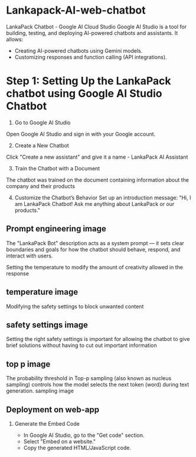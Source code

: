 # Lankapack-AI-web-chatbot

LankaPack Chatbot - Google AI Cloud Studio
Google AI Studio is a tool for building, testing, and deploying AI-powered chatbots and assistants. It allows:
- Creating AI-powered chatbots using Gemini models.
- Customizing responses and function calling (API integrations).


# Step 1: Setting Up the LankaPack chatbot using Google AI Studio Chatbot
1. Go to Google AI Studio

Open Google AI Studio and sign in with your Google account.

2. Create a New Chatbot
   
Click "Create a new assistant" and give it a name - LankaPack AI Assistant

3. Train the Chatbot with a Document
   
The chatbot was trained on the document containing information about the company and their products

4. Customize the Chatbot’s Behavior
Set up an introduction message:
 "Hi, I am LankaPack Chatbot! Ask me anything about LankaPack or our products."

## Prompt engineering image

The "LankaPack Bot" description acts as a system prompt — it sets clear boundaries and goals for how the chatbot should behave, respond, and interact with users.

Setting the temperature to modify the amount of creativity allowed in the response 
## temperature image

Modifying the safety settings to block unwanted content
## safety settings image 

Setting the right safety settings is important for allowing the chatbot to give brief solutions without having to cut out important information
## top p image

The probability threshold in Top-p sampling (also known as nucleus sampling) controls how the model selects the next token (word) during text generation.
sampling image 

## Deployment on web-app

1. Generate the Embed Code


   - In Google AI Studio, go to the "Get code" section.
   - Select "Embed on a website."
   - Copy the generated HTML/JavaScript code.


